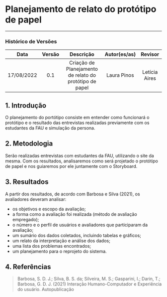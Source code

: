 # Planejamento de relato do protótipo de papel
***

### Histórico de Versões

**Data** | **Versão** | **Descrição** | **Autor(es/as)** | **Revisor**
:---: | :---: | :---: | :---:  | :---:
17/08/2022 | 0.1 | Criação de Planejamento de relato do protótipo de papel | Laura Pinos | Letícia Aires


## 1. Introdução
O planejamento do portótipo consiste em entender como funcionará o protótipo e o resultado das entrevistas realizadas previamente com os estudantes da FAU e simulação da persona.

## 2. Metodologia
Serão realizadas entrevistas com estudantes da FAU, utilizando o site da mesma. Com os resultados, analisaremos como será projetado o protótipo de papel e nos guiaremos por ele juntamente com o Storyboard.

## 3. Resultados
A partir dos resultados, de acordo com Barbosa e Silva (2021), os avaliadores deveram analisar:

* os objetivos e escopo da avaliação;
 * a forma como a avaliação foi realizada (método de avaliação empregado);
 * o número e o perfil de usuários e avaliadores que participaram da avaliação;
 * um sumário dos dados coletados, incluindo tabelas e gráficos;
 * um relato da interpretação e análise dos dados;
 * uma lista dos problemas encontrados;
 * um planejamento para o reprojeto do sistema.

## 4. Referências
> Barbosa, S. D. J.; Silva, B. S. da; Silveira, M. S.; Gasparini, I.; Darin, T.; Barbosa, G. D. J. (2021) Interação Humano-Computador e Experiência do usuário. Autopublicação
